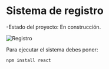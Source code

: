 <h1>Sistema de registro</h1>

-Estado del proyecto: En construcción.

![Registro](https://github.com/user-attachments/assets/451d7dce-8043-4e72-83c2-1d9e50af2f6d)

Para ejecutar el sistema debes poner:
```shell
npm install react
```

